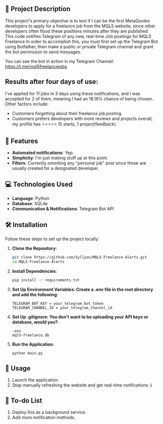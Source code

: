 ## 🎯 Project Description
This project's primary objective is to test if I can be the first MetaQuotes developers to apply for a freelance job from the MQL5 website, since other developers often flood these positions minutes after they are published.
This code notifies Telegram of any new, real-time Job postings for MQL5 Freelance In order to accomplish this, you must first set up the Telegram Bot using Botfather, then make a public or private Telegram channel and grant the bot permission to send messages.

You can see the bot in action in my Telegram Channel: https://t.me/mql5freelancejobs

## Results after four days of use: 
I've applied for 11 jobs in 3 days using these notifications, and I was accepted for 2 of them, meaning I had an 18.18% chance of being chosen. Other factors include: 
- Customers forgetting about their freelance job posting.
- Customers prefers developers with more reviews and projects overall; my profile has ⭐⭐⭐⭐⭐ (5 starts, 1 project/feedback).

## 🌟 Features
- **Automated notifications**: Yep.
- **Simplicity**: I'm just making stuff up at this point.
- **Filters**: Currently ommiting any "personal job" post since these are usually created for a designated developer.
  
## 💻 Technologies Used
- **Language**: Python
- **Database**: SQLite
- **Communication & Notifications**: Telegram Bot API

## 🛠️ Installation
Follow these steps to set up the project locally:
1. **Clone the Repository**:
   ```bash
   git clone https://github.com/Syllyon/MQL5-Freelance-Alerts.git
   cd MQL5-Freelance-Alerts
2. **Install Dependencies**:
   ```bash
   pip install -r requirements.txt
3. **Set Up Environment Variables: Create a .env file in the root directory and add the following**:
   ```text
   TELEGRAM_BOT_KEY = your_telegram_bot_token
   TELEGRAM_CHANNEL_ID = your_telegram_channel_id
3. **Set Up .gitignore: You don't want to be uploading your API keys or database, would you?**:
   ```text
   .env
   mql5-freelance.db
4. **Run the Application**:
   ```bash
   python main.py

## 🧪 Usage
1. Launch the application.
2. Stop manually refreshing the website and get real-time notifications :)

## 🧪 To-do List
1. Deploy this as a background service.
2. Add more notification methods.

